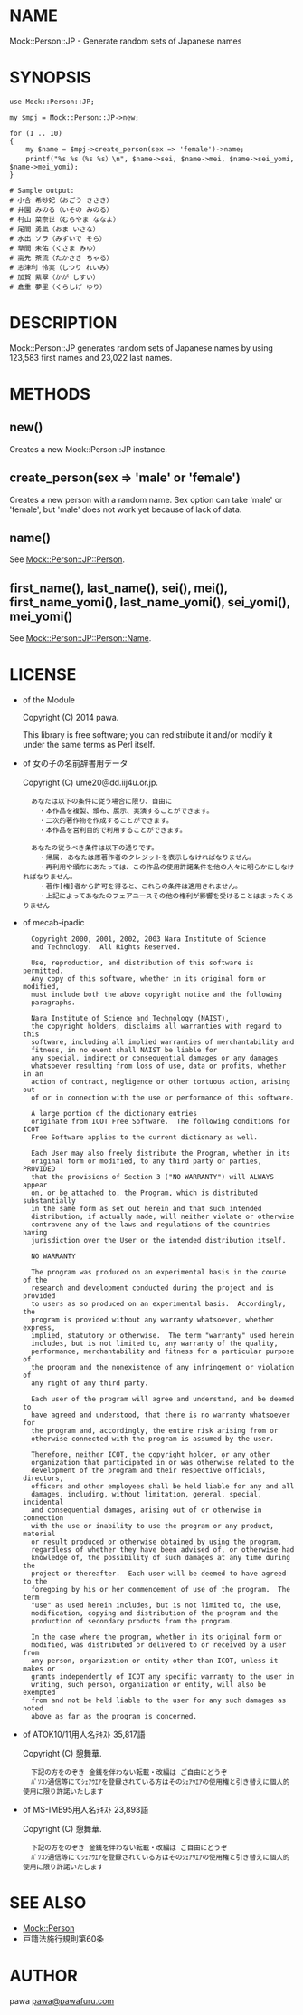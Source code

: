 # NAME

Mock::Person::JP - Generate random sets of Japanese names

# SYNOPSIS

    use Mock::Person::JP;

    my $mpj = Mock::Person::JP->new;

    for (1 .. 10)
    {
        my $name = $mpj->create_person(sex => 'female')->name;
        printf("%s %s（%s %s）\n", $name->sei, $name->mei, $name->sei_yomi, $name->mei_yomi);
    }

    # Sample output:
    # 小合 希砂妃（おごう きさき）
    # 井園 みのる（いその みのる）
    # 村山 菜奈世（むらやま ななよ）
    # 尾間 勇凪（おま いさな）
    # 水出 ソラ（みずいで そら）
    # 草間 未佑（くさま みゆ）
    # 高先 茶流（たかさき ちゃる）
    # 志津利 怜実（しつり れいみ）
    # 加賀 紫翠（かが しすい）
    # 倉重 夢里（くらしげ ゆり）



# DESCRIPTION

Mock::Person::JP generates random sets of Japanese names
by using 123,583 first names and 23,022 last names.

# METHODS

## new()

Creates a new Mock::Person::JP instance.

## create\_person(sex => 'male' or 'female')

Creates a new person with a random name. Sex option can take 'male' or 'female',
but 'male' does not work yet because of lack of data.

## name()

See [Mock::Person::JP::Person](https://metacpan.org/pod/Mock::Person::JP::Person).

## first\_name(), last\_name(), sei(), mei(), first\_name\_yomi(), last\_name\_yomi(), sei\_yomi(), mei\_yomi()

See [Mock::Person::JP::Person::Name](https://metacpan.org/pod/Mock::Person::JP::Person::Name).

# LICENSE

- of the Module

    Copyright (C) 2014 pawa.

    This library is free software; you can redistribute it and/or modify
    it under the same terms as Perl itself.

- of 女の子の名前辞書用データ

    Copyright (C) ume20＠dd.iij4u.or.jp.

        あなたは以下の条件に従う場合に限り、自由に
          ・本作品を複製、頒布、展示、実演することができます。
          ・二次的著作物を作成することができます。
          ・本作品を営利目的で利用することができます。

        あなたの従うべき条件は以下の通りです。
          ・帰属. あなたは原著作者のクレジットを表示しなければなりません。
          ・再利用や頒布にあたっては、この作品の使用許諾条件を他の人々に明らかにしなければなりません。
          ・著作[権]者から許可を得ると、これらの条件は適用されません。
          ・上記によってあなたのフェアユースその他の権利が影響を受けることはまったくありません

- of mecab-ipadic

        Copyright 2000, 2001, 2002, 2003 Nara Institute of Science
        and Technology.  All Rights Reserved.

        Use, reproduction, and distribution of this software is permitted.
        Any copy of this software, whether in its original form or modified,
        must include both the above copyright notice and the following
        paragraphs.

        Nara Institute of Science and Technology (NAIST),
        the copyright holders, disclaims all warranties with regard to this
        software, including all implied warranties of merchantability and
        fitness, in no event shall NAIST be liable for
        any special, indirect or consequential damages or any damages
        whatsoever resulting from loss of use, data or profits, whether in an
        action of contract, negligence or other tortuous action, arising out
        of or in connection with the use or performance of this software.

        A large portion of the dictionary entries
        originate from ICOT Free Software.  The following conditions for ICOT
        Free Software applies to the current dictionary as well.

        Each User may also freely distribute the Program, whether in its
        original form or modified, to any third party or parties, PROVIDED
        that the provisions of Section 3 ("NO WARRANTY") will ALWAYS appear
        on, or be attached to, the Program, which is distributed substantially
        in the same form as set out herein and that such intended
        distribution, if actually made, will neither violate or otherwise
        contravene any of the laws and regulations of the countries having
        jurisdiction over the User or the intended distribution itself.

        NO WARRANTY

        The program was produced on an experimental basis in the course of the
        research and development conducted during the project and is provided
        to users as so produced on an experimental basis.  Accordingly, the
        program is provided without any warranty whatsoever, whether express,
        implied, statutory or otherwise.  The term "warranty" used herein
        includes, but is not limited to, any warranty of the quality,
        performance, merchantability and fitness for a particular purpose of
        the program and the nonexistence of any infringement or violation of
        any right of any third party.

        Each user of the program will agree and understand, and be deemed to
        have agreed and understood, that there is no warranty whatsoever for
        the program and, accordingly, the entire risk arising from or
        otherwise connected with the program is assumed by the user.

        Therefore, neither ICOT, the copyright holder, or any other
        organization that participated in or was otherwise related to the
        development of the program and their respective officials, directors,
        officers and other employees shall be held liable for any and all
        damages, including, without limitation, general, special, incidental
        and consequential damages, arising out of or otherwise in connection
        with the use or inability to use the program or any product, material
        or result produced or otherwise obtained by using the program,
        regardless of whether they have been advised of, or otherwise had
        knowledge of, the possibility of such damages at any time during the
        project or thereafter.  Each user will be deemed to have agreed to the
        foregoing by his or her commencement of use of the program.  The term
        "use" as used herein includes, but is not limited to, the use,
        modification, copying and distribution of the program and the
        production of secondary products from the program.

        In the case where the program, whether in its original form or
        modified, was distributed or delivered to or received by a user from
        any person, organization or entity other than ICOT, unless it makes or
        grants independently of ICOT any specific warranty to the user in
        writing, such person, organization or entity, will also be exempted
        from and not be held liable to the user for any such damages as noted
        above as far as the program is concerned.
- of ATOK10/11用人名ﾃｷｽﾄ 35,817語

    Copyright (C) 憩舞華.

        下記の方をのぞき 金銭を伴わない転載・改編は ご自由にどうぞ
        ﾊﾟｿｺﾝ通信等にてｼｪｱｳｴｱを登録されている方はそのｼｪｱｳｴｱの使用権と引き替えに個人的使用に限り許諾いたします

- of MS-IME95用人名ﾃｷｽﾄ  23,893語

    Copyright (C) 憩舞華.

        下記の方をのぞき 金銭を伴わない転載・改編は ご自由にどうぞ
        ﾊﾟｿｺﾝ通信等にてｼｪｱｳｴｱを登録されている方はそのｼｪｱｳｴｱの使用権と引き替えに個人的使用に限り許諾いたします

# SEE ALSO

- [Mock::Person](https://metacpan.org/pod/Mock::Person)
- 戸籍法施行規則第60条

# AUTHOR

pawa <pawa@pawafuru.com>
